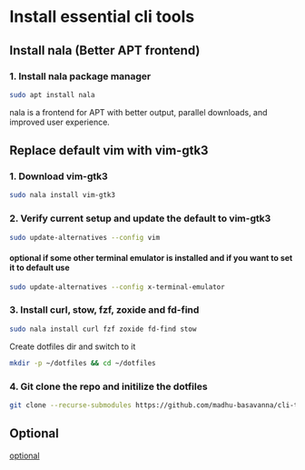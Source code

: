 # Install essential cli tools

## Install nala (Better APT frontend)

### 1. Install nala package manager

```bash
sudo apt install nala
```

nala is a frontend for APT with better output, parallel downloads, and improved user experience.

## Replace default vim with vim-gtk3

### 1. Download vim-gtk3

```bash
sudo nala install vim-gtk3
```

### 2. Verify current setup and update the default to vim-gtk3

```bash
sudo update-alternatives --config vim
```

#### optional if some other terminal emulator is installed and if you want to set it to default use
```bash
sudo update-alternatives --config x-terminal-emulator
```

### 3. Install curl, stow, fzf, zoxide and fd-find

```bash
sudo nala install curl fzf zoxide fd-find stow
```

Create dotfiles dir and switch to it
```bash
mkdir -p ~/dotfiles && cd ~/dotfiles
```

### 4. Git clone the repo and initilize the dotfiles
```bash
git clone --recurse-submodules https://github.com/madhu-basavanna/cli-tools.git . && stow .
```

## Optional

[optional](optional.md)
